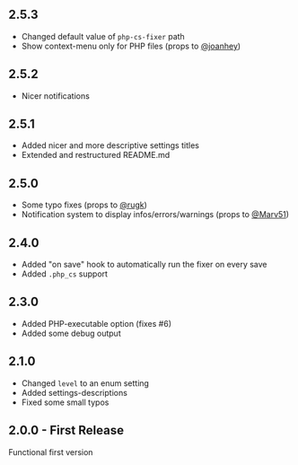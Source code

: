 ## 2.5.3

* Changed default value of `php-cs-fixer` path
* Show context-menu only for PHP files (props to [@joanhey](https://github.com/joanhey))

## 2.5.2

* Nicer notifications

## 2.5.1

* Added nicer and more descriptive settings titles
* Extended and restructured README.md

## 2.5.0

* Some typo fixes (props to [@rugk](https://github.com/rugk))
* Notification system to display infos/errors/warnings (props to [@Marv51](https://github.com/Marv51))

## 2.4.0

* Added "on save" hook to automatically run the fixer on every save
* Added `.php_cs` support

## 2.3.0

* Added PHP-executable option (fixes #6)
* Added some debug output

## 2.1.0

* Changed `level` to an enum setting
* Added settings-descriptions
* Fixed some small typos

## 2.0.0 - First Release

Functional first version
